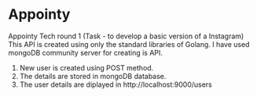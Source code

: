 # Appointy
Appointy Tech round 1 (Task - to develop a basic version of a Instagram)
<br>
This API is created using only the standard libraries of Golang. I have used mongoDB community server for creating is API.
<br>
<ol>
<li>
New user is created using POST method.
</li>
<li>
The details are stored in mongoDB database.</li>
<li>The user details are diplayed in http://localhost:9000/users</li>
</ol>
